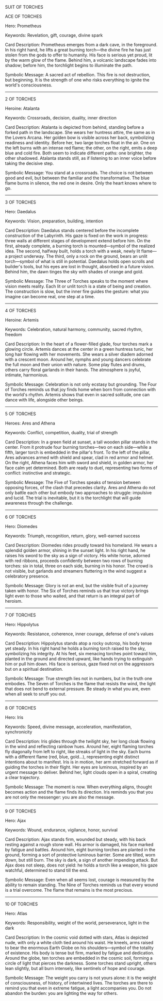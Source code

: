 SUIT OF TORCHES

ACE OF TORCHES

Hero: Prometheus

Keywords: Revelation, gift, courage, divine spark

Card Description: Prometheus emerges from a dark cave, in the foreground. In his right hand, he lifts a great burning torch—the divine fire he has just stolen from the gods to offer to humanity. His face is serious yet proud, lit by the warm glow of the flame. Behind him, a volcanic landscape fades into shadow; before him, the torchlight begins to illuminate the path.

Symbolic Message: A sacred act of rebellion. This fire is not destruction, but beginning. It is the strength of one who risks everything to ignite the world's consciousness.


---

2 OF TORCHES

Heroine: Atalanta

Keywords: Crossroads, decision, duality, inner direction

Card Description: Atalanta is depicted from behind, standing before a forked path in the landscape. She wears her huntress attire, the same as in the Lovers Arcana. Her golden bow is visible across her back, symbolizing readiness and identity. Before her, two large torches float in the air. One on the left burns with an intense red flame; the other, on the right, emits a deep blue and cold fire. Both seem to indicate different paths: one brighter, the other shadowed. Atalanta stands still, as if listening to an inner voice before taking the decisive step.

Symbolic Message: You stand at a crossroads. The choice is not between good and evil, but between the familiar and the transformative. The blue flame burns in silence, the red one in desire. Only the heart knows where to go.


---

3 OF TORCHES

Hero: Daedalus

Keywords: Vision, preparation, building, intention

Card Description: Daedalus stands centered before the incomplete construction of the Labyrinth. His gaze is fixed on the work in progress: three walls at different stages of development extend before him. On the first, already complete, a burning torch is mounted—symbol of the realized idea. The second, halfway built, holds a torch with a weak, newly lit flame—a project underway. The third, only a rock on the ground, bears an unlit torch—symbol of what is still in potential. Daedalus holds open scrolls and builder's tools, but his eyes are lost in thought, absorbed in a future vision. Behind him, the dawn tinges the sky with shades of orange and gold.

Symbolic Message: The Three of Torches speaks to the moment where vision meets reality. Each lit or unlit torch is a state of being and creation. The construction is slow, but the inner fire guides the gesture: what you imagine can become real, one step at a time.


---

4 OF TORCHES

Heroine: Artemis

Keywords: Celebration, natural harmony, community, sacred rhythm, freedom

Card Description: In the heart of a flower-filled glade, four torches mark a glowing circle. Artemis dances at the center in a green huntress tunic, her long hair flowing with her movements. She wears a silver diadem adorned with a crescent moon. Around her, nymphs and young dancers celebrate the full moon and their union with nature. Some play flutes and drums, others carry floral garlands in their hands. The atmosphere is joyful, intimate, harmonious.

Symbolic Message: Celebration is not only ecstasy but grounding. The Four of Torches reminds us that joy finds home when born from connection with the world's rhythm. Artemis shows that even in sacred solitude, one can dance with life, alongside other beings.


---

5 OF TORCHES

Heroes: Ares and Athena

Keywords: Conflict, competition, duality, trial of strength

Card Description: In a green field at sunset, a tall wooden pillar stands in the center. From it protrude four burning torches—two on each side—while a fifth, larger torch is embedded in the pillar's front. To the left of the pillar, Ares advances armed with shield and spear, clad in red armor and helmet. On the right, Athena faces him with sword and shield, in golden armor, her face calm yet determined. Both are ready to duel, representing two forms of conflict: instinctive and strategic.

Symbolic Message: The Five of Torches speaks of tension between opposing forces, of the clash that precedes clarity. Ares and Athena do not only battle each other but embody two approaches to struggle: impulsive and lucid. The trial is inevitable, but it is the torchlight that will guide awareness through the challenge.


---

6 OF TORCHES

Hero: Diomedes

Keywords: Triumph, recognition, return, glory, well-earned success

Card Description: Diomedes rides proudly toward his homeland. He wears a splendid golden armor, shining in the sunset light. In his right hand, he raises his sword to the sky as a sign of victory. His white horse, adorned with red ribbons, proceeds confidently between two rows of burning torches: six in total, three on each side, burning in his honor. The crowd is not visible, but garlands and streamers fluttering in the wind suggest a celebratory presence.

Symbolic Message: Glory is not an end, but the visible fruit of a journey taken with honor. The Six of Torches reminds us that true victory brings light even to those who waited, and that return is an integral part of heroism.


---

7 OF TORCHES

Hero: Hippolytus

Keywords: Resistance, coherence, inner courage, defense of one's values

Card Description: Hippolytus stands atop a rocky outcrop, his body tense yet steady. In his right hand he holds a burning torch raised to the sky, symbolizing his integrity. At his feet, six menacing torches point toward him, planted in the ground and directed upward, like hands trying to extinguish him or pull him down. His face is serious, gaze fixed not on the aggressors but on a spiritual destination.

Symbolic Message: True strength lies not in numbers, but in the truth one embodies. The Seven of Torches is the flame that resists the wind, the light that does not bend to external pressure. Be steady in what you are, even when all seek to snuff you out.


---

8 OF TORCHES

Hero: Iris

Keywords: Speed, divine message, acceleration, manifestation, synchronicity

Card Description: Iris glides through the twilight sky, her long cloak flowing in the wind and reflecting rainbow hues. Around her, eight flaming torches fly diagonally from left to right, like streaks of light in the sky. Each burns with a different flame (red, blue, gold...), representing eight distinct intentions about to manifest. Iris is in motion, her arm stretched forward as if guiding the torches in their flight. Her eyes are luminous, inspired by an urgent message to deliver. Behind her, light clouds open in a spiral, creating a clear trajectory.

Symbolic Message: The moment is now. When everything aligns, thought becomes action and the flame finds its direction. Iris reminds you that you are not only the messenger: you are also the message.


---

9 OF TORCHES

Hero: Ajax

Keywords: Wound, endurance, vigilance, honor, survival

Card Description: Ajax stands firm, wounded but steady, with his back resting against a rough stone wall. His armor is damaged, his face marked by fatigue and battles. Around him, eight burning torches are planted in the ground, forming a sort of protective luminous barrier. Some are tilted, worn down, but still burn. The sky is dark, a sign of another impending attack. But Ajax does not sleep, does not yield: he holds a torch like a weapon, his gaze watchful, determined to stand till the end.

Symbolic Message: Even when all seems lost, courage is measured by the ability to remain standing. The Nine of Torches reminds us that every wound is a trial overcome. The flame that remains is the most precious.


---

10 OF TORCHES

Hero: Atlas

Keywords: Responsibility, weight of the world, perseverance, light in the dark

Card Description: In the cosmic void dotted with stars, Atlas is depicted nude, with only a white cloth tied around his waist. He kneels, arms raised to bear the enormous Earth Globe on his shoulders—symbol of the totality of existence. His body is tense but firm, marked by fatigue and dedication. Around the globe, ten torches are embedded in the cosmic soil, forming a circle of light that pierces the darkness. Some torches stand upright, others lean slightly, but all burn intensely, like sentinels of hope and courage.

Symbolic Message: The weight you carry is not yours alone: it is the weight of consciousness, of history, of intertwined lives. The torches are there to remind you that even in extreme fatigue, a light accompanies you. Do not abandon the burden: you are lighting the way for others.
